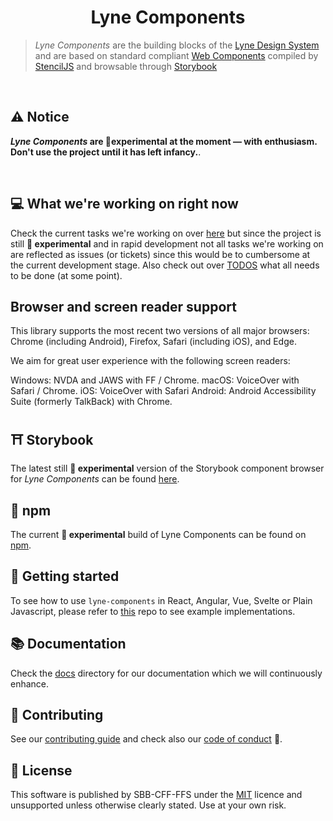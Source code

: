 <h1 align="center">
  Lyne Components
</h1>

> _Lyne Components_ are the building blocks of the [Lyne Design System](https://github.com/lyne-design-system/lyne/blob/master/docs/TERMINOLOGY.md#lyne)
> and are based on standard compliant [Web Components](https://github.com/lyne-design-system/lyne/blob/master/docs/TERMINOLOGY.md#web-components)
> compiled by [StencilJS](https://github.com/lyne-design-system/lyne/blob/master/docs/TERMINOLOGY.md#stenciljs) and
> browsable through [Storybook](https://github.com/lyne-design-system/lyne/blob/master/docs/TERMINOLOGY.md#storybook)

<br>

## ⚠️ Notice

**_Lyne Components_ are 🧪experimental at the moment — with enthusiasm.<br>Don't use the project until it has left infancy.**.

<br>

## 💻 What we're working on right now

Check the current tasks we're working on over [here](https://github.com/lyne-design-system/lyne-components/projects/4) but since the project is still **🧪 experimental** and in rapid development not all tasks we're working on are reflected as issues (or tickets) since this would be to cumbersome at the current development stage. Also check out over [TODOS](./TODOS.md) what all needs to be done (at some point).

## Browser and screen reader support

This library supports the most recent two versions of all major browsers: Chrome (including Android), Firefox, Safari (including iOS), and Edge.

We aim for great user experience with the following screen readers:

Windows: NVDA and JAWS with FF / Chrome.
macOS: VoiceOver with Safari / Chrome.
iOS: VoiceOver with Safari
Android: Android Accessibility Suite (formerly TalkBack) with Chrome.

## ⛩️ Storybook

The latest still **🧪 experimental** version of the Storybook component browser for _Lyne Components_ can be found [here](https://lyne-storybook.app.sbb.ch/).

## 🍱 npm

The current **🧪 experimental** build of Lyne Components can be found on [npm](https://www.npmjs.com/package/@sbb-esta/lyne-components).

## 🚀 Getting started

To see how to use `lyne-components` in React, Angular, Vue, Svelte or Plain Javascript, please refer to [this](https://github.com/lyne-design-system/lyne-getting-started) repo to see example implementations.

## 📚 Documentation

Check the [docs](docs/README.md) directory for our documentation which we will continuously enhance.

## 🙌 Contributing

See our [contributing guide](/.github/CONTRIBUTING.md) and check also our [code of conduct](/.github/CODE_OF_CONDUCT.md) 👀.

## 📝 License

This software is published by SBB-CFF-FFS under the [MIT](/LICENSE) licence and unsupported unless otherwise clearly stated. Use at your own risk.
